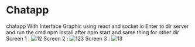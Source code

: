 # Chatapp
chatapp With Interface Graphic using react and socket io
Enter to dir server and run the cmd npm install after npm start and same thing for other dir
Screen 1 :
![12](https://github.com/ikhlas1936/Chatapp/assets/129891260/fcded296-80af-46e5-92e6-c2173e2e2cc5)
Screen 2 :
![123](https://github.com/ikhlas1936/Chatapp/assets/129891260/1b9c35e5-b31f-4d00-8988-8b9c5ec1b1c0)
Screen 3 :
![13](https://github.com/ikhlas1936/Chatapp/assets/129891260/456e442a-af5c-44f3-a201-4de3c95455d8)
